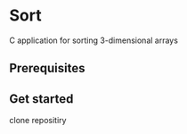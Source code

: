 # Sort
C application for sorting 3-dimensional arrays
## Prerequisites

## Get started
clone repositiry
